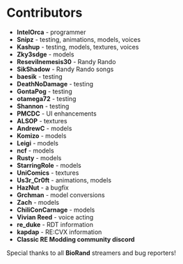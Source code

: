 # Contributors

* **IntelOrca** - programmer
* **Snipz** -  testing, animations, models, voices
* **Kashup** - testing, models, textures, voices
* **Zky3sdge** - models
* **Resevilnemesis30** - Randy Rando
* **SikShadow** - Randy Rando songs
* **baesik** - testing
* **DeathNoDamage** - testing
* **GontaPog** - testing
* **otamega72** - testing
* **Shannon** - testing
* **PMCDC** - UI enhancements
* **ALSOP** - textures
* **AndrewC** - models
* **Komizo** - models
* **Leigi** - models
* **ncf** - models
* **Rusty** - models
* **StarringRole** - models
* **UniComics** - textures
* **Us3r_Cr0ft** - animations, models
* **HazNut** - a bugfix
* **Grchman** - model conversions
* **Zach** - models
* **ChiliConCarnage** - models
* **Vivian Reed** - voice acting
* **re_duke** - RDT information
* **kapdap** - RE:CVX information
* **Classic RE Modding community discord**

Special thanks to all **BioRand** streamers and bug reporters!
